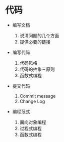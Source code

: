 # 代码

+ 编写文档
    1. 说清问题的几个方面
    2. 提供必要的链接

+ 编写代码
    1. 代码风格
    2. 代码的抽象三原则
    3. 函数式编程

+ 提交代码
    1. Commit message
    2. Change Log

+ 编程范式
    1. 面向对象编程
    2. 过程式编程
    3. 函数式编程
